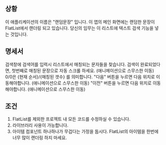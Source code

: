 ## 상황

이 애플리케이션의 이름은 "랜덤문장" 입니다.
이 앱의 메인 화면에는 랜덤한 문장이 FlatList에서 랜더링 되고 있습니다.
당신의 임무는 이 리스트에 텍스트 검색 기능을 넣는 것입니다.

## 명세서

검색창에 검색어를 입력시 리스트에서 매칭되는 문자들을 찾습니다.
검색이 완료되었다면, 첫번째로 매칭된 문장으로 자동 스크롤 하세요. (애니메이션으로 스무스한 이동)
0/0은 {현재 순서}/{매칭된 갯수} 를 의미합니다.
"다음" 버튼을 누르면 다음 위치로 이동해야합니다. (애니메이션으로 스무스한 이동)
"이전" 버튼을 누르면 다음 위치로 이동해야합니다. (애니메이션으로 스무스한 이동)

## 조건

1. FlatList를 제외한 프로젝트 내 모든 코드를 수정하실 수 있습니다.
2. 라이브러리 사용이 가능합니다.
3. 아이템 컴포넌트 하나하나가 무겁다는 가정을 둡시다. FlatList의 아이템을 한번에 너무 많이 랜더링 하지 마세요.
